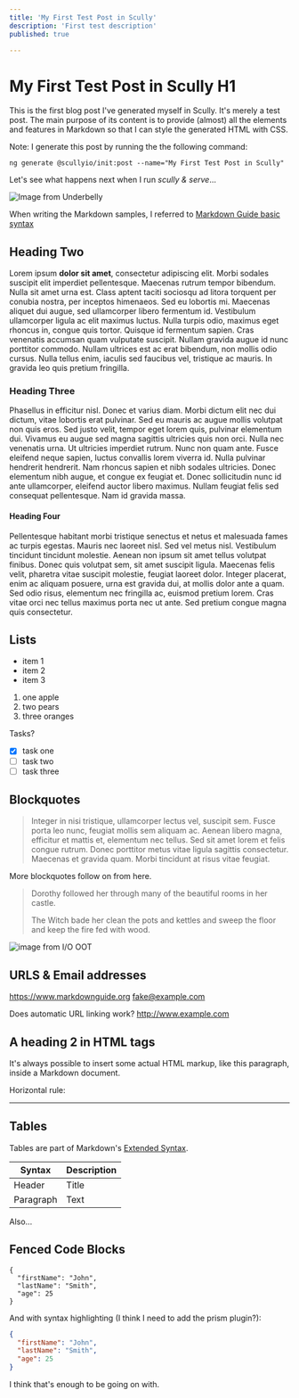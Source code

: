 ```yaml
---
title: 'My First Test Post in Scully'
description: 'First test description'
published: true

---
```


# My First Test Post in Scully H1

This is the first blog post I've generated myself in Scully. It's merely a test post. The main purpose of its content is to provide (almost) all the elements and features in Markdown so that I can style the generated HTML with CSS.

Note: I generate this post by running the the following command:

`ng generate @scullyio/init:post --name="My First Test Post in Scully"`

Let's see what happens next when I run *scully & serve*...

![Image from Underbelly](/assets/img/underbelly.png)

When writing the Markdown samples, I referred to [Markdown Guide basic syntax](https://www.markdownguide.org/basic-syntax/)

## Heading Two

Lorem ipsum **dolor sit amet**, consectetur adipiscing elit. Morbi sodales suscipit elit imperdiet pellentesque. Maecenas rutrum tempor bibendum. Nulla sit amet urna est. Class aptent taciti sociosqu ad litora torquent per conubia nostra, per inceptos himenaeos. Sed eu lobortis mi. Maecenas aliquet dui augue, sed ullamcorper libero fermentum id. Vestibulum ullamcorper ligula ac elit maximus luctus. Nulla turpis odio, maximus eget rhoncus in, congue quis tortor. Quisque id fermentum sapien. Cras venenatis accumsan quam vulputate suscipit. Nullam gravida augue id nunc porttitor commodo. Nullam ultrices est ac erat bibendum, non mollis odio cursus. Nulla tellus enim, iaculis sed faucibus vel, tristique ac mauris. In gravida leo quis pretium fringilla.

### Heading Three

Phasellus in efficitur nisl. Donec et varius diam. Morbi dictum elit nec dui dictum, vitae lobortis erat pulvinar. Sed eu mauris ac augue mollis volutpat non quis eros. Sed justo velit, tempor eget lorem quis, pulvinar elementum dui. Vivamus eu augue sed magna sagittis ultricies quis non orci. Nulla nec venenatis urna. Ut ultricies imperdiet rutrum. Nunc non quam ante. Fusce eleifend neque sapien, luctus convallis lorem viverra id. Nulla pulvinar hendrerit hendrerit. Nam rhoncus sapien et nibh sodales ultricies. Donec elementum nibh augue, et congue ex feugiat et. Donec sollicitudin nunc id ante ullamcorper, eleifend auctor libero maximus. Nullam feugiat felis sed consequat pellentesque. Nam id gravida massa.

#### Heading Four

Pellentesque habitant morbi tristique senectus et netus et malesuada fames ac turpis egestas. Mauris nec laoreet nisl. Sed vel metus nisl. Vestibulum tincidunt tincidunt molestie. Aenean non ipsum sit amet tellus volutpat finibus. Donec quis volutpat sem, sit amet suscipit ligula. Maecenas felis velit, pharetra vitae suscipit molestie, feugiat laoreet dolor. Integer placerat, enim ac aliquam posuere, urna est gravida dui, at mollis dolor ante a quam. Sed odio risus, elementum nec fringilla ac, euismod pretium lorem. Cras vitae orci nec tellus maximus porta nec ut ante. Sed pretium congue magna quis consectetur.

## Lists

- item 1
- item 2
- item 3

1. one apple
2. two pears
3. three oranges

Tasks?

- [x] task one
- [ ] task two
- [ ] task three

## Blockquotes

> Integer in nisi tristique, ullamcorper lectus vel, suscipit sem. Fusce porta leo nunc, feugiat mollis sem aliquam ac. Aenean libero magna, efficitur et mattis et, elementum nec tellus. Sed sit amet lorem et felis congue rutrum. Donec porttitor metus vitae ligula sagittis consectetur. Maecenas et gravida quam. Morbi tincidunt at risus vitae feugiat.

More blockquotes follow on from here.

> Dorothy followed her through many of the beautiful rooms in her castle.
>
> The Witch bade her clean the pots and kettles and sweep the floor and keep the fire fed with wood.

![image from I/O OOT](assets/img/io-outoftouch.png)

## URLS & Email addresses

<https://www.markdownguide.org>
<fake@example.com>

Does automatic URL linking work? http://www.example.com

<h2>A heading 2 in HTML tags</h2>

<p>It's always possible to insert some actual HTML markup, like this paragraph, inside a Markdown document.</p>

Horizontal rule:

---

## Tables

Tables are part of Markdown's [Extended Syntax](https://www.markdownguide.org/extended-syntax/).

| Syntax      | Description |
| ----------- | ----------- |
| Header      | Title       |
| Paragraph   | Text        |

Also...

## Fenced Code Blocks

```
{
  "firstName": "John",
  "lastName": "Smith",
  "age": 25
}
```

And with syntax highlighting (I think I need to add the prism plugin?):

```json
{
  "firstName": "John",
  "lastName": "Smith",
  "age": 25
}
```

I think that's enough to be going on with.
